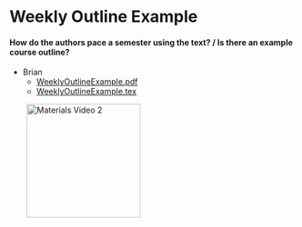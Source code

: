 # Weekly Outline Example

#### How do the authors pace a semester using the text? / Is there an example course outline?

- Brian
	- [WeeklyOutlineExample.pdf](./WeeklyOutlineExample.pdf)
	- [WeeklyOutlineExample.tex](./WeeklyOutlineExample.tex)

[<img src = "https://lowlevelcoder.com/wp-content/uploads/2022/08/Materials_Video2_thumb.png" align="left" alt = "Materials Video 2" width="200" border="0" hspace="30" vspace="0">](https://lowlevelcoder.com/materials-videos#video3)